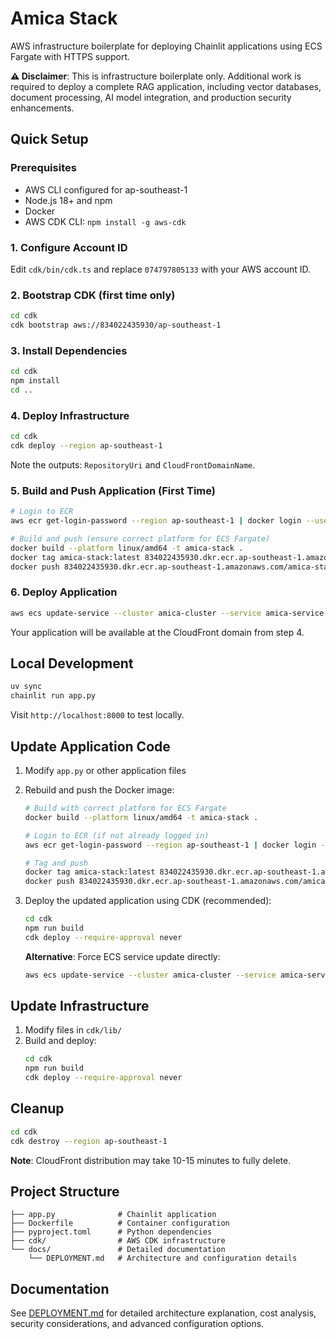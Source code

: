 # Amica Stack

AWS infrastructure boilerplate for deploying Chainlit applications using ECS Fargate with HTTPS support.

**⚠️ Disclaimer**: This is infrastructure boilerplate only. Additional work is required to deploy a complete RAG application, including vector databases, document processing, AI model integration, and production security enhancements.

## Quick Setup

### Prerequisites

- AWS CLI configured for ap-southeast-1
- Node.js 18+ and npm  
- Docker
- AWS CDK CLI: `npm install -g aws-cdk`

### 1. Configure Account ID

Edit `cdk/bin/cdk.ts` and replace `074797805133` with your AWS account ID.

### 2. Bootstrap CDK (first time only)

```bash
cd cdk
cdk bootstrap aws://834022435930/ap-southeast-1
```

### 3. Install Dependencies

```bash
cd cdk
npm install
cd ..
```

### 4. Deploy Infrastructure

```bash
cd cdk
cdk deploy --region ap-southeast-1
```

Note the outputs: `RepositoryUri` and `CloudFrontDomainName`.

### 5. Build and Push Application (First Time)

```bash
# Login to ECR
aws ecr get-login-password --region ap-southeast-1 | docker login --username AWS --password-stdin 834022435930.dkr.ecr.ap-southeast-1.amazonaws.com

# Build and push (ensure correct platform for ECS Fargate)
docker build --platform linux/amd64 -t amica-stack .
docker tag amica-stack:latest 834022435930.dkr.ecr.ap-southeast-1.amazonaws.com/amica-stack:latest
docker push 834022435930.dkr.ecr.ap-southeast-1.amazonaws.com/amica-stack:latest
```

### 6. Deploy Application

```bash
aws ecs update-service --cluster amica-cluster --service amica-service --force-new-deployment --region ap-southeast-1
```

Your application will be available at the CloudFront domain from step 4.

## Local Development

```bash
uv sync
chainlit run app.py
```

Visit `http://localhost:8000` to test locally.

## Update Application Code
1. Modify `app.py` or other application files
2. Rebuild and push the Docker image:
   ```bash
   # Build with correct platform for ECS Fargate
   docker build --platform linux/amd64 -t amica-stack .
   
   # Login to ECR (if not already logged in)
   aws ecr get-login-password --region ap-southeast-1 | docker login --username AWS --password-stdin 834022435930.dkr.ecr.ap-southeast-1.amazonaws.com
   
   # Tag and push
   docker tag amica-stack:latest 834022435930.dkr.ecr.ap-southeast-1.amazonaws.com/amica-stack:latest
   docker push 834022435930.dkr.ecr.ap-southeast-1.amazonaws.com/amica-stack:latest
   ```
3. Deploy the updated application using CDK (recommended):
   ```bash
   cd cdk
   npm run build
   cdk deploy --require-approval never
   ```
   
   **Alternative**: Force ECS service update directly:
   ```bash
   aws ecs update-service --cluster amica-cluster --service amica-service --force-new-deployment --region ap-southeast-1
   ```

## Update Infrastructure
1. Modify files in `cdk/lib/`
2. Build and deploy:
   ```bash
   cd cdk
   npm run build
   cdk deploy --require-approval never
   ```

## Cleanup

```bash
cd cdk
cdk destroy --region ap-southeast-1
```

**Note**: CloudFront distribution may take 10-15 minutes to fully delete.

## Project Structure

```
├── app.py              # Chainlit application
├── Dockerfile          # Container configuration  
├── pyproject.toml      # Python dependencies
├── cdk/                # AWS CDK infrastructure
└── docs/               # Detailed documentation
    └── DEPLOYMENT.md   # Architecture and configuration details
```

## Documentation

See [DEPLOYMENT.md](docs/DEPLOYMENT.md) for detailed architecture explanation, cost analysis, security considerations, and advanced configuration options. 
